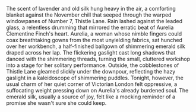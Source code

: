 The scent of lavender and old silk hung heavy in the air, a comforting blanket against the November chill that seeped through the warped windowpanes of  Number 7, Thistle Lane.  Rain lashed against the leaded glass, a relentless drumming that mirrored the erratic beat of Aurelia Clementine Finch's heart.  Aurelia, a woman whose nimble fingers could coax breathtaking gowns from the most unyielding fabrics, sat hunched over her workbench, a half-finished ballgown of shimmering emerald silk draped across her lap.  The flickering gaslight cast long shadows that danced with the shimmering threads, turning the small, cluttered workshop into a stage for her solitary performance.  Outside, the cobblestones of Thistle Lane gleamed slickly under the downpour, reflecting the hazy gaslight in a kaleidoscope of shimmering puddles.  Tonight, however, the usual charm of her quiet corner of Victorian London felt oppressive, a suffocating weight pressing down on Aurelia's already burdened soul.  The emerald silk, usually a source of joy, felt like a mocking reminder of a promise she wasn't sure she could keep.
